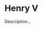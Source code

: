 <!-- ======================================================================
--- Search engine
title:          Henry V
keywords:       Henry V, Shakespeare, history
description:    Henry V by William Shakespeare.
--- Menu system
order:          30
text:           Henry V
hidden:         false
umbel:          false
--- Page properties
id:             
document:       
layout:         layout-2-left
$-left:         play-list
======================================================================= -->

# Henry V

Description...
